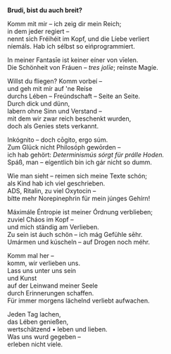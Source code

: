 **Brudi, bist du auch breit?**

Komm mit mir – ich zeig dir mein Reich;  
in dem jeder regiert –  
nennt sich Fréihéit im Kopf, und die Líebe verliert  
níemáls. Hab ich sélbst so eińprogrammiert.

In meiner Fantasīe ist keiner eíner von vīelen.  
Die Schönheit von Fráuen – _tres jolīe_; reínste Magíe.

Willst du fliegen? Komm vorbeí –  
und geh mit mír auf 'ne Reíse  
durchs Lében – Freúndschaft – Seite an Seite.  
Durch dick und dünn,  
labern ohne Sinn und Verstand –  
mit dem wir zwar reich beschenkt wurden,  
doch als Genies stets verkannt.

Inkógnito – doch cōgito, ergo súm.  
Zum Glück nicht Philosóph gewōrden –  
ich hab gehört: _Determinismús sórgt für prálle Hoden._  
Spáß, man – eígentlich bin ich gár nicht so dumm.

Wie man sieht – reimen sich meine Texte schón;  
als Kind hab ich viel geschrieben.  
ADS, Ritalin, zu viel Oxytocin –  
bítte mehr Norepinephrin für mein júnges Gehírn!

Máximále Éntropie ist meiner Órdnung verblieben;  
zuviel Cháos im Kopf –  
und mich ständig am Verlieben.  
Zu sein ist áuch schön – ich mág Gefühle sēhr.  
Umármen und kúscheln – auf Drogen noch méhr.

Komm mal her –  
komm, wir verlieben uns.  
Lass uns unter uns sein  
und Kunst  
auf der Leinwand meiner Seele  
durch Erinnerungen schaffen.  
Für immer morgens lächelnd verliebt aufwachen.

Jeden Tag lachen,  
das Lében genießen,  
wertschätzend • leben und lieben.  
Was uns wurd gegeben –  
erleben nicht víele.
<!--stackedit_data:
eyJoaXN0b3J5IjpbLTE0NzU2ODQ2MDRdfQ==
-->